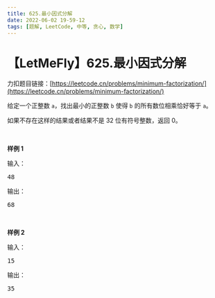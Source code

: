 ```yaml
---
title: 625.最小因式分解
date: 2022-06-02 19-59-12
tags: [题解, LeetCode, 中等, 贪心, 数学]
---
```


# 【LetMeFly】625.最小因式分解

力扣题目链接：[https://leetcode.cn/problems/minimum-factorization/](https://leetcode.cn/problems/minimum-factorization/)

<p>给定一个正整数 <code>a</code>，找出最小的正整数 <code>b</code> 使得 <code>b</code> 的所有数位相乘恰好等于 <code>a</code>。</p>

<p>如果不存在这样的结果或者结果不是 32 位有符号整数，返回 0。</p>

<p>&nbsp;</p>

<p><strong>样例 1</strong></p>

<p>输入：</p>

<pre>48 
</pre>

<p>输出：</p>

<pre>68</pre>

<p>&nbsp;</p>

<p><strong>样例 2</strong></p>

<p>输入：</p>

<pre>15
</pre>

<p>输出：</p>

<pre>35</pre>

<p>&nbsp;</p>


    